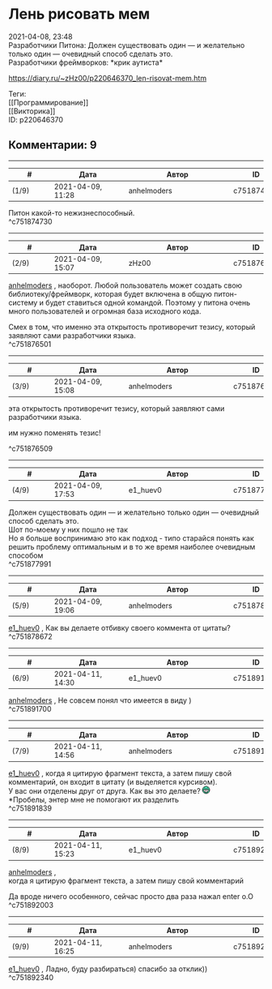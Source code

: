Лень рисовать мем
=================

  
2021-04-08, 23:48  
 Разработчики Питона: Должен существовать один — и желательно только один — очевидный способ сделать это.   
 Разработчики фреймворков: \*крик аутиста\*   
  
<https://diary.ru/~zHz00/p220646370_len-risovat-mem.htm>  
  
Теги:  
[[Программирование]]  
[[Викторика]]  
ID: p220646370  


Комментарии: 9
--------------

  


---



|         #         |              Дата              |                     Автор                     |           ID           |
| --- | --- | --- | --- |
| (1/9) | 2021-04-09, 11:28 | anhelmoders | c751874730 |

  
 Питон какой-то нежизнеспособный.   
 ^c751874730

---



|         #         |              Дата              |                     Автор                     |           ID           |
| --- | --- | --- | --- |
| (2/9) | 2021-04-09, 15:07 | zHz00 | c751876501 |

  
  [anhelmoders](https://anhelmoders.diary.ru "No plans. Only wonders.")  , наоборот. Любой пользователь может создать свою библиотеку/фреймворк, которая будет включена в общую питон-систему и будет ставиться одной командой. Поэтому у питона очень много пользователей и огромная база исходного кода.   
   
 Смех в том, что именно эта открытость противоречит тезису, который заявляют сами разработчики языка.   
 ^c751876501

---



|         #         |              Дата              |                     Автор                     |           ID           |
| --- | --- | --- | --- |
| (3/9) | 2021-04-09, 15:08 | anhelmoders | c751876509 |

  
  эта открытость противоречит тезису, который заявляют сами разработчики языка.   
   
 им нужно поменять тезис!   
    
 ^c751876509

---



|         #         |              Дата              |                     Автор                     |           ID           |
| --- | --- | --- | --- |
| (4/9) | 2021-04-09, 17:53 | e1\_huev0 | c751877991 |

  
  Должен существовать один — и желательно только один — очевидный способ сделать это.    
 Шот по-моему у них пошло не так   
 Но я больше воспринимаю это как подход - типо старайся понять как решить проблему оптимальным и в то же время наиболее очевидным способом   
 ^c751877991

---



|         #         |              Дата              |                     Автор                     |           ID           |
| --- | --- | --- | --- |
| (5/9) | 2021-04-09, 19:06 | anhelmoders | c751878672 |

  
  [e1\_huev0](https://caeddas.diary.ru "&#916;Д&#947;&#915;&#916;")  , Как вы делаете отбивку своего коммента от цитаты?   
 ^c751878672

---



|         #         |              Дата              |                     Автор                     |           ID           |
| --- | --- | --- | --- |
| (6/9) | 2021-04-11, 14:30 | e1\_huev0 | c751891700 |

  
  [anhelmoders](https://anhelmoders.diary.ru "No plans. Only wonders.")  , Не совсем понял что имеется в виду )   
 ^c751891700

---



|         #         |              Дата              |                     Автор                     |           ID           |
| --- | --- | --- | --- |
| (7/9) | 2021-04-11, 14:56 | anhelmoders | c751891839 |

  
  [e1\_huev0](https://caeddas.diary.ru "&#916;Д&#947;&#915;&#916;")  , когда я цитирую фрагмент текста, а затем пишу свой комментарий, он входит в цитату (и выделяется курсивом).   
 У вас они отделены друг от друга. Как вы это делаете? ![:D](pics/1131.gif)   
 \*Пробелы, энтер мне не помогают их разделить   
 ^c751891839

---



|         #         |              Дата              |                     Автор                     |           ID           |
| --- | --- | --- | --- |
| (8/9) | 2021-04-11, 15:23 | e1\_huev0 | c751892003 |

  
  [anhelmoders](https://anhelmoders.diary.ru "No plans. Only wonders.")  ,   
  когда я цитирую фрагмент текста, а затем пишу свой комментарий    
   
 Да вроде ничего особенного, сейчас просто два раза нажал enter о.О   
 ^c751892003

---



|         #         |              Дата              |                     Автор                     |           ID           |
| --- | --- | --- | --- |
| (9/9) | 2021-04-11, 16:25 | anhelmoders | c751892340 |

  
  [e1\_huev0](https://caeddas.diary.ru "&#916;Д&#947;&#915;&#916;")  , Ладно, буду разбираться) спасибо за отклик))   
 ^c751892340